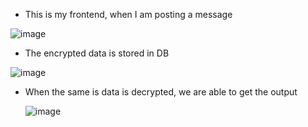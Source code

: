 * This is my frontend, when I am posting a message 

![image](https://github.com/user-attachments/assets/e338fa42-8ef8-402b-8092-41954d672d0c)

* The encrypted data is stored in DB

![image](https://github.com/user-attachments/assets/53bc9bd7-46fe-4fe1-9bc6-62ecf63a2edf)

* When the same is data is decrypted, we are able to get the output

  ![image](https://github.com/user-attachments/assets/64c89863-42a9-4850-ac71-c0fc232c35a8)

